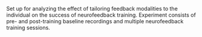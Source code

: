 Set up for analyzing the effect of tailoring feedback modalities to the individual on the success of neurofeedback training. 
Experiment consists of pre- and post-training baseline recordings and multiple neurofeedback training sessions. 

